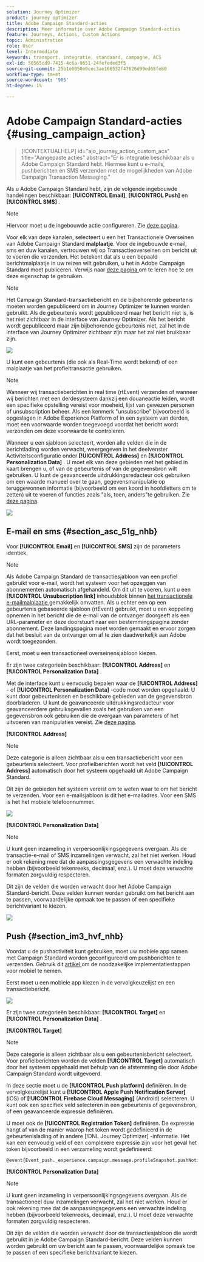 ```yaml
---
solution: Journey Optimizer
product: journey optimizer
title: Adobe Campaign Standard-acties
description: Meer informatie over Adobe Campaign Standard-acties
feature: Journeys, Actions, Custom Actions
topic: Administration
role: User
level: Intermediate
keywords: transport, integratie, standaard, campagne, ACS
exl-id: 50565cd9-7415-4c6a-9651-24fefeded3f5
source-git-commit: 25b1e6050e0cec3ae166532f47626d99ed68fe80
workflow-type: tm+mt
source-wordcount: '905'
ht-degree: 1%

---
```


# Adobe Campaign Standard-acties {#using_campaign_action}

>[!CONTEXTUALHELP]
>id="ajo_journey_action_custom_acs"
>title="Aangepaste acties"
>abstract="Er is integratie beschikbaar als u Adobe Campaign Standard hebt. Hiermee kunt u e-mails, pushberichten en SMS verzenden met de mogelijkheden van Adobe Campaign Transaction Messaging."

Als u Adobe Campaign Standard hebt, zijn de volgende ingebouwde handelingen beschikbaar: **[!UICONTROL Email]**, **[!UICONTROL Push]** en **[!UICONTROL SMS]** .

>[!NOTE]
>
>Hiervoor moet u de ingebouwde actie configureren. Zie [deze pagina](../action/acs-action.md).

Voor elk van deze kanalen, selecteert u een het Transactionele Overseinen van Adobe Campaign Standard **malplaatje**. Voor de ingebouwde e-mail, sms en duw kanalen, vertrouwen wij op Transactieoverseinen om bericht uit te voeren die verzenden. Het betekent dat als u een bepaald berichtmalplaatje in uw reizen wilt gebruiken, u het in Adobe Campaign Standard moet publiceren. Verwijs naar [ deze pagina ](https://experienceleague.adobe.com/docs/campaign-standard/using/communication-channels/transactional-messaging/getting-started-with-transactional-msg.html?lang=nl) om te leren hoe te om deze eigenschap te gebruiken.

>[!NOTE]
>
>Het Campaign Standard-transactiebericht en de bijbehorende gebeurtenis moeten worden gepubliceerd om in Journey Optimizer te kunnen worden gebruikt. Als de gebeurtenis wordt gepubliceerd maar het bericht niet is, is het niet zichtbaar in de interface van Journey Optimizer. Als het bericht wordt gepubliceerd maar zijn bijbehorende gebeurtenis niet, zal het in de interface van Journey Optimizer zichtbaar zijn maar het zal niet bruikbaar zijn.

![](assets/journey59.png)

U kunt een gebeurtenis (die ook als Real-Time wordt bekend) of een malplaatje van het profieltransactie gebruiken.

>[!NOTE]
>
>Wanneer wij transactieberichten in real time (rtEvent) verzenden of wanneer wij berichten met een derdesysteem dankzij een douaneactie leiden, wordt een specifieke opstelling vereist voor moeheid, lijst van gewezen personen of unsubscription beheer. Als een kenmerk &quot;unsubscribe&quot; bijvoorbeeld is opgeslagen in Adobe Experience Platform of in een systeem van derden, moet een voorwaarde worden toegevoegd voordat het bericht wordt verzonden om deze voorwaarde te controleren.

Wanneer u een sjabloon selecteert, worden alle velden die in de berichtlading worden verwacht, weergegeven in het deelvenster Activiteitsconfiguratie onder **[!UICONTROL Address]** en **[!UICONTROL Personalization Data]** . U moet elk van deze gebieden met het gebied in kaart brengen u, of van de gebeurtenis of van de gegevensbron wilt gebruiken. U kunt de geavanceerde uitdrukkingsredacteur ook gebruiken om een waarde manueel over te gaan, gegevensmanipulatie op teruggewonnen informatie (bijvoorbeeld om een koord in hoofdletters om te zetten) uit te voeren of functies zoals &quot;als, toen, anders&quot;te gebruiken. Zie [deze pagina](expression/expressionadvanced.md).

![](assets/journey60.png)

## E-mail en sms {#section_asc_51g_nhb}

Voor **[!UICONTROL Email]** en **[!UICONTROL SMS]** zijn de parameters identiek.

>[!NOTE]
>
>Als Adobe Campaign Standard de transactiesjabloon van een profiel gebruikt voor e-mail, wordt het systeem voor het opzeggen van abonnementen automatisch afgehandeld. Om dit uit te voeren, kunt u een **[!UICONTROL Unsubscription link]** inhoudsblok binnen [ het transactionele e-mailmalplaatje ](https://experienceleague.adobe.com/docs/campaign-standard/using/communication-channels/transactional-messaging/getting-started-with-transactional-msg.html?lang=nl) gemakkelijk omvatten. Als u echter een op een gebeurtenis gebaseerde sjabloon (rtEvent) gebruikt, moet u een koppeling opnemen in het bericht die de e-mail van de ontvanger doorgeeft als een URL-parameter en deze doorstuurt naar een bestemmingspagina zonder abonnement. Deze landingspagina moet worden gemaakt en ervoor zorgen dat het besluit van de ontvanger om af te zien daadwerkelijk aan Adobe wordt toegezonden.

Eerst, moet u een transactioneel overseinensjabloon kiezen.

Er zijn twee categorieën beschikbaar: **[!UICONTROL Address]** en **[!UICONTROL Personalization Data]** .

Met de interface kunt u eenvoudig bepalen waar de **[!UICONTROL Address]** - of **[!UICONTROL Personalization Data]** -code moet worden opgehaald. U kunt door gebeurtenissen en beschikbare gebieden van de gegevensbron doorbladeren. U kunt de geavanceerde uitdrukkingsredacteur voor geavanceerdere gebruiksgevallen zoals het gebruiken van een gegevensbron ook gebruiken die de overgaan van parameters of het uitvoeren van manipulaties vereist. Zie [deze pagina](expression/expressionadvanced.md).

**[!UICONTROL Address]**

>[!NOTE]
>
>Deze categorie is alleen zichtbaar als u een transactiebericht voor een gebeurtenis selecteert. Voor profielberichten wordt het veld **[!UICONTROL Address]** automatisch door het systeem opgehaald uit Adobe Campaign Standard.

Dit zijn de gebieden het systeem vereist om te weten waar te om het bericht te verzenden. Voor een e-mailsjabloon is dit het e-mailadres. Voor een SMS is het het mobiele telefoonnummer.

![](assets/journey61.png)

**[!UICONTROL Personalization Data]**

>[!NOTE]
>
>U kunt geen inzameling in verpersoonlijkingsgegevens overgaan. Als de transactie-e-mail of SMS inzamelingen verwacht, zal het niet werken. Houd er ook rekening mee dat de aanpassingsgegevens een verwachte indeling hebben (bijvoorbeeld tekenreeks, decimaal, enz.). U moet deze verwachte formaten zorgvuldig respecteren.

Dit zijn de velden die worden verwacht door het Adobe Campaign Standard-bericht. Deze velden kunnen worden gebruikt om het bericht aan te passen, voorwaardelijke opmaak toe te passen of een specifieke berichtvariant te kiezen.

![](assets/journey62.png)

## Push {#section_im3_hvf_nhb}

Voordat u de pushactiviteit kunt gebruiken, moet uw mobiele app samen met Campaign Standard worden geconfigureerd om pushberichten te verzenden. Gebruik dit [ artikel ](https://helpx.adobe.com/nl/campaign/kb/integrate-mobile-sdk.html) om de noodzakelijke implementatiestappen voor mobiel te nemen.

Eerst moet u een mobiele app kiezen in de vervolgkeuzelijst en een transactiebericht.

![](assets/journey62bis.png)

Er zijn twee categorieën beschikbaar: **[!UICONTROL Target]** en **[!UICONTROL Personalization Data]** .

**[!UICONTROL Target]**

>[!NOTE]
>
>Deze categorie is alleen zichtbaar als u een gebeurtenisbericht selecteert. Voor profielberichten worden de velden **[!UICONTROL Target]** automatisch door het systeem opgehaald met behulp van de afstemming die door Adobe Campaign Standard wordt uitgevoerd.

In deze sectie moet u de **[!UICONTROL Push platform]** definiëren. In de vervolgkeuzelijst kunt u **[!UICONTROL Apple Push Notification Server]** (iOS) of **[!UICONTROL Firebase Cloud Messaging]** (Android) selecteren. U kunt ook een specifiek veld selecteren in een gebeurtenis of gegevensbron, of een geavanceerde expressie definiëren.

U moet ook de **[!UICONTROL Registration Token]** definiëren. De expressie hangt af van de manier waarop het token wordt gedefinieerd in de gebeurtenislading of in andere [!DNL Journey Optimizer] -informatie. Het kan een eenvoudig veld of een complexere expressie zijn voor het geval het token bijvoorbeeld in een verzameling wordt gedefinieerd:

```
@event{Event_push._experience.campaign.message.profileSnapshot.pushNotificationTokens.first().token}
```

**[!UICONTROL Personalization Data]**

>[!NOTE]
>
>U kunt geen inzameling in verpersoonlijkingsgegevens overgaan. Als de transactioneel duw inzamelingen verwacht, zal het niet werken. Houd er ook rekening mee dat de aanpassingsgegevens een verwachte indeling hebben (bijvoorbeeld tekenreeks, decimaal, enz.). U moet deze verwachte formaten zorgvuldig respecteren.

Dit zijn de velden die worden verwacht door de transactiesjabloon die wordt gebruikt in je Adobe Campaign Standard-bericht. Deze velden kunnen worden gebruikt om uw bericht aan te passen, voorwaardelijke opmaak toe te passen of een specifieke berichtvariant te kiezen.
